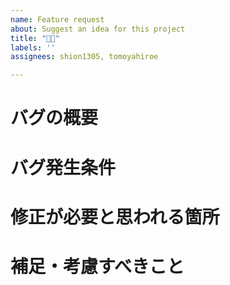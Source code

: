 ```yaml
---
name: Feature request
about: Suggest an idea for this project
title: "🐛🔧"
labels: ''
assignees: shion1305, tomoyahiroe

---
```


# バグの概要

# バグ発生条件

# 修正が必要と思われる箇所

# 補足・考慮すべきこと
